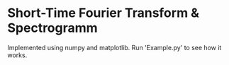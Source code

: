# Short-Time Fourier Transform & Spectrogramm

Implemented using numpy and matplotlib.
Run 'Example.py' to see how it works.
